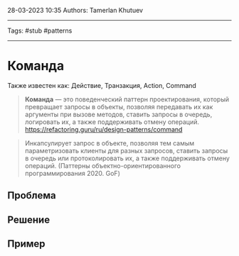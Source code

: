 28-03-2023
10:35
Authors: Tamerlan Khutuev
***
Tags: #stub #patterns 
***
# Команда
Также известен как: Действие, Транзакция, Action, Command

>**Команда** — это поведенческий паттерн проектирования, который превращает запросы в объекты, позволяя передавать их как аргументы при вызове методов, ставить запросы в очередь, логировать их, а также поддерживать отмену операций.
>https://refactoring.guru/ru/design-patterns/command

>Инкапсулирует запрос в объекте, позволяя тем самым параметризовать клиенты для разных запросов, ставить запросы в очередь или протоколировать их, а также поддерживать отмену операций.
>(Паттерны объектно-ориентированного программирования 2020. GoF)


## Проблема


## Решение


## Пример
